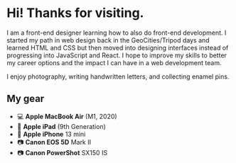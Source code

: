 # Hi! Thanks for visiting.

I am a front-end designer learning how to also do front-end development. I started my path in web design back in the GeoCities/Tripod days and learned HTML and CSS but then moved into designing interfaces instead of progressing into JavaScript and React. I hope to improve my skills to better my career options and the impact I can have in a web development team.

I enjoy photography, writing handwritten letters, and collecting enamel pins.

## My gear

- 💻 **Apple MacBook Air** (M1, 2020)
- 📱 **Apple iPad** (9th Generation)
- 📱 **Apple iPhone** 13 mini
- 📷 **Canon EOS 5D** Mark II
- 📷 **Canon PowerShot** SX150 IS
